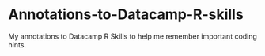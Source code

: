 # Annotations-to-Datacamp-R-skills
My annotations to Datacamp R Skills to help me remember important coding hints. 
